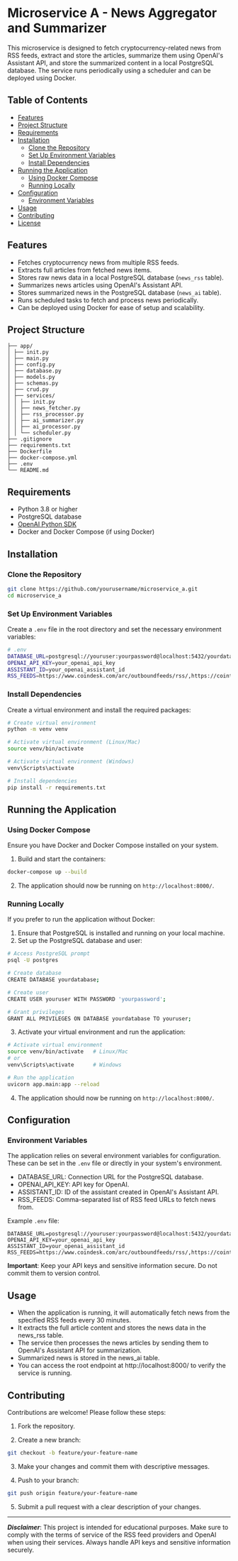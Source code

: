 # Microservice A - News Aggregator and Summarizer

This microservice is designed to fetch cryptocurrency-related news from RSS feeds, extract and store the articles, summarize them using OpenAI's Assistant API, and store the summarized content in a local PostgreSQL database. The service runs periodically using a scheduler and can be deployed using Docker.

## Table of Contents

- [Features](#features)
- [Project Structure](#project-structure)
- [Requirements](#requirements)
- [Installation](#installation)
  - [Clone the Repository](#clone-the-repository)
  - [Set Up Environment Variables](#set-up-environment-variables)
  - [Install Dependencies](#install-dependencies)
- [Running the Application](#running-the-application)
  - [Using Docker Compose](#using-docker-compose)
  - [Running Locally](#running-locally)
- [Configuration](#configuration)
  - [Environment Variables](#environment-variables)
- [Usage](#usage)
- [Contributing](#contributing)
- [License](#license)

## Features

- Fetches cryptocurrency news from multiple RSS feeds.
- Extracts full articles from fetched news items.
- Stores raw news data in a local PostgreSQL database (`news_rss` table).
- Summarizes news articles using OpenAI's Assistant API.
- Stores summarized news in the PostgreSQL database (`news_ai` table).
- Runs scheduled tasks to fetch and process news periodically.
- Can be deployed using Docker for ease of setup and scalability.

## Project Structure
```plaintext
├── app/
│ ├── init.py
│ ├── main.py
│ ├── config.py
│ ├── database.py
│ ├── models.py
│ ├── schemas.py
│ ├── crud.py
│ ├── services/
│ │ ├── init.py
│ │ ├── news_fetcher.py
│ │ ├── rss_processor.py
│ │ ├── ai_summarizer.py
│ │ ├── ai_processor.py
│ │ └── scheduler.py
├── .gitignore
├── requirements.txt
├── Dockerfile
├── docker-compose.yml
├── .env
└── README.md
```


## Requirements

- Python 3.8 or higher
- PostgreSQL database
- [OpenAI Python SDK](https://pypi.org/project/openai/)
- Docker and Docker Compose (if using Docker)

## Installation

### Clone the Repository
```bash
git clone https://github.com/yourusername/microservice_a.git
cd microservice_a
```

### Set Up Environment Variables
Create a `.env` file in the root directory and set the necessary environment variables:
```bash
# .env
DATABASE_URL=postgresql://youruser:yourpassword@localhost:5432/yourdatabase
OPENAI_API_KEY=your_openai_api_key
ASSISTANT_ID=your_openai_assistant_id
RSS_FEEDS=https://www.coindesk.com/arc/outboundfeeds/rss/,https://cointelegraph.com/rss,https://cryptoslate.com/feed/
```

### Install Dependencies
Create a virtual environment and install the required packages:
```bash
# Create virtual environment
python -m venv venv

# Activate virtual environment (Linux/Mac)
source venv/bin/activate

# Activate virtual environment (Windows)
venv\Scripts\activate

# Install dependencies
pip install -r requirements.txt
```

## Running the Application
### Using Docker Compose
Ensure you have Docker and Docker Compose installed on your system.
1. Build and start the containers:
```bash
docker-compose up --build
```
2. The application should now be running on `http://localhost:8000/`.

### Running Locally
If you prefer to run the application without Docker:
1. Ensure that PostgreSQL is installed and running on your local machine.
2. Set up the PostgreSQL database and user:
```bash
# Access PostgreSQL prompt
psql -U postgres

# Create database
CREATE DATABASE yourdatabase;

# Create user
CREATE USER youruser WITH PASSWORD 'yourpassword';

# Grant privileges
GRANT ALL PRIVILEGES ON DATABASE yourdatabase TO youruser;
```
3. Activate your virtual environment and run the application:
 ```bash
 # Activate virtual environment
source venv/bin/activate   # Linux/Mac
# or
venv\Scripts\activate      # Windows

# Run the application
uvicorn app.main:app --reload
 ```

4. The application should now be running on `http://localhost:8000/`.


## Configuration
### Environment Variables
The application relies on several environment variables for configuration. These can be set in the `.env` file or directly in your system's environment.

- DATABASE_URL: Connection URL for the PostgreSQL database.
- OPENAI_API_KEY: API key for OpenAI.
- ASSISTANT_ID: ID of the assistant created in OpenAI's Assistant API.
- RSS_FEEDS: Comma-separated list of RSS feed URLs to fetch news from.

Example `.env` file:
```DOTENV
DATABASE_URL=postgresql://youruser:yourpassword@localhost:5432/yourdatabase
OPENAI_API_KEY=your_openai_api_key
ASSISTANT_ID=your_openai_assistant_id
RSS_FEEDS=https://www.coindesk.com/arc/outboundfeeds/rss/,https://cointelegraph.com/rss,https://cryptoslate.com/feed/
```

**Important**: Keep your API keys and sensitive information secure. Do not commit them to version control.

## Usage
- When the application is running, it will automatically fetch news from the specified RSS feeds every 30 minutes.
- It extracts the full article content and stores the news data in the news_rss table.
- The service then processes the news articles by sending them to OpenAI's Assistant API for summarization.
- Summarized news is stored in the news_ai table.
- You can access the root endpoint at http://localhost:8000/ to verify the service is running.

## Contributing
Contributions are welcome! Please follow these steps:

1. Fork the repository.

2. Create a new branch:
```BASH
git checkout -b feature/your-feature-name
```

3. Make your changes and commit them with descriptive messages.

4. Push to your branch:
```BASH
git push origin feature/your-feature-name
```

5. Submit a pull request with a clear description of your changes.

---

***Disclaimer***: This project is intended for educational purposes. Make sure to comply with the terms of service of the RSS feed providers and OpenAI when using their services. Always handle API keys and sensitive information securely.